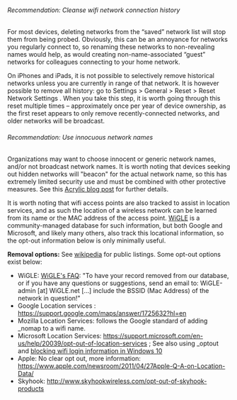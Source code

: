 ###### Recommendation: Cleanse wifi network connection history

For most devices, deleting networks from the “saved” network list will stop them from being probed. Obviously, this can be an annoyance for networks you regularly connect to, so renaming these networks to non-revealing names would help, as would creating non-name-associated “guest” networks for colleagues connecting to your home network.

On iPhones and iPads, it is not possible to selectively remove historical networks unless you are currently in range of that network. It is however possible to remove all history: go to Settings > General > Reset > Reset Network Settings . When you take this step, it is worth going through this reset multiple times – approximately once per year of device ownership, as the first reset appears to only remove recently-connected networks, and older networks will be broadcast.

###### Recommendation: Use innocuous network names

Organizations may want to choose innocent or generic network names, and/or not broadcast network names. It is worth noting that devices seeking out hidden networks will "beacon" for the actual network name, so this has extremely limited security use and must be combined with other protective measures. See this [Acrylic blog post](https://www.acrylicwifi.com/en/blog/hidden-ssid-wifi-how-to-know-name-of-network-without-ssid/) for further details.

It is worth noting that wifi access points are also tracked to assist in location services, and as such the location of a wireless network can be learned from its name or the MAC address of the access point. [WiGLE](https://wigle.net/) is a community-managed database for such information, but both Google and Microsoft, and likely many others, also track this locational information, so the opt-out information below is only minimally useful.

**Removal options:**
See [wikipedia]( https://en.wikipedia.org/wiki/Wi-Fi_positioning_system#Public_Wi-Fi_location_databases) for public listings. Some opt-out options exist below:

* WiGLE: [WiGLE's FAQ](https://wigle.net/faq): "To have your record removed from our database, or if you have any questions or suggestions, send an email to: WiGLE-admin [at] WiGLE.net […] include the BSSID (Mac Address) of the network in question!"
* Google Location services : https://support.google.com/maps/answer/1725632?hl=en
* Mozilla Location Services: follows the Google standard of adding _nomap to a wifi name.
* Microsoft Location Services: https://support.microsoft.com/en-us/help/20039/opt-out-of-location-services ; See also using _optout and [blocking wifi login information in Windows 10](https://www.wired.com/2015/07/share-not-share-wi-fi-windows-10/)
* Apple: No clear opt out,  more information: https://www.apple.com/newsroom/2011/04/27Apple-Q-A-on-Location-Data/
* Skyhook: http://www.skyhookwireless.com/opt-out-of-skyhook-products
